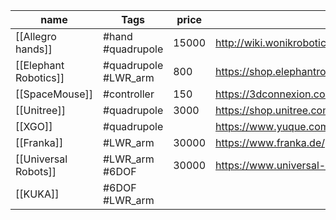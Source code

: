 | name                  | Tags                 | price | url                                                                  | social                              | file |
| --------------------- | -------------------- | ----- | -------------------------------------------------------------------- | ----------------------------------- | ---- |
| [[Allegro hands]]     | #hand #quadrupole    | 15000 | http://wiki.wonikrobotics.com/AllegroHandWiki/index.php/Allegro_Hand |                                     |      |
| [[Elephant Robotics]] | #quadrupole #LWR_arm | 800   | https://shop.elephantrobotics.com/                                   | https://twitter.com/CobotMy         |      |
| [[SpaceMouse]]        | #controller          | 150   | https://3dconnexion.com/us/spacemouse/                               | https://twitter.com/3Dconnexion     |      |
| [[Unitree]]           | #quadrupole          | 3000  | https://shop.unitree.com/                                            | https://twitter.com/UnitreeRobotics |      |
| [[XGO]]               | #quadrupole          |       | https://www.yuque.com/luwudynamics                                   | https://twitter.com/luwu_dynamics   |      |
| [[Franka]]            | #LWR_arm             | 30000 | https://www.franka.de/                                               |                                     |      |
| [[Universal Robots]]  | #LWR_arm #6DOF       | 30000 | https://www.universal-robots.com/                                    |                                     |      |
| [[KUKA]]                      |          #6DOF #LWR_arm             |       |                                                                      |                                     |      |



